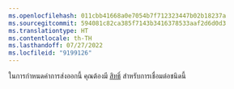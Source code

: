 ```yaml
---
ms.openlocfilehash: 011cbb41668a0e7054b7f712323447b02b18237a
ms.sourcegitcommit: 594081c82ca385f7143b3416378533aaf2d6d0d3
ms.translationtype: HT
ms.contentlocale: th-TH
ms.lasthandoff: 07/27/2022
ms.locfileid: "9199126"
---
```

ในการกำหนดค่าการส่งออกนี้ คุณต้องมี [สิทธิ์](../export-destinations.md#set-up-a-new-export) สำหรับการเชื่อมต่อชนิดนี้
